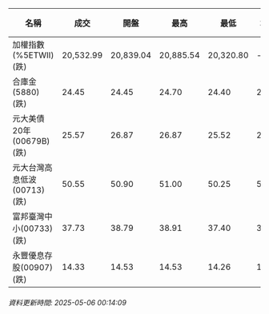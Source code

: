 | 名稱 | 成交 | 開盤 | 最高 | 最低 | 均價 | 成交金額(億) | 昨收 | 漲跌幅 | 漲跌 | 總量 | 昨量 | 振幅 |
| -------- | -------- | -------- | -------- |-------- | -------- | -------- |-------- |-------- |-------- | -------- | -------- |-------- |
|加權指數(%5ETWII) (跌)|20,532.99|20,839.04|20,885.54|20,320.80|-|3,875.45|20,787.64|1.23%|254.65|7,704,522|0|2.72%|
|合庫金(5880) (跌)|24.45|24.45|24.70|24.40|24.56|4.75|24.50|0.20%|0.05|19,341|22,237|1.22%|
|元大美債20年(00679B) (跌)|25.57|26.87|26.87|25.52|25.86|82.30|27.54|7.15%|1.97|318,261|101,682|4.90%|
|元大台灣高息低波(00713) (跌)|50.55|50.90|51.00|50.25|50.63|8.40|50.75|0.39%|0.20|16,591|14,009|1.48%|
|富邦臺灣中小(00733) (跌)|37.73|38.79|38.91|37.40|37.86|1.29|38.55|2.13%|0.82|3,419|921|3.92%|
|永豐優息存股(00907) (跌)|14.33|14.53|14.53|14.26|14.36|0.521|14.53|1.38%|0.20|3,625|4,842|1.86%|
###### 資料更新時間: 2025-05-06 00:14:09